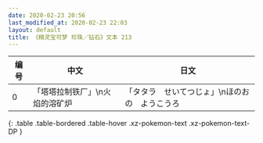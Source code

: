 ```yaml
---
date: 2020-02-23 20:56
last_modified_at: 2020-02-23 22:03
layout: default
title: 《精灵宝可梦 珍珠／钻石》文本 213
---
```

| 编号 | 中文 | 日文 |
| ---- | ---- | ---- |
| 0 | 「塔塔拉制铁厂」\n火焰的溶矿炉 | 「タタラ　せいてつじょ」\nほのおの　ようこうろ |
{: .table .table-bordered .table-hover .xz-pokemon-text .xz-pokemon-text-DP }